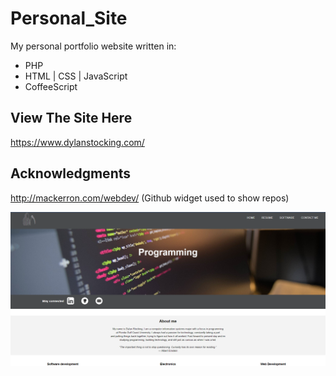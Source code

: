 # Personal_Site

My personal portfolio website written in:  
- PHP
- HTML | CSS | JavaScript
- CoffeeScript

## View The Site Here
https://www.dylanstocking.com/

## Acknowledgments
http://mackerron.com/webdev/ (Github widget used to show repos)

![image](https://github.com/PhantomLeak/Personal_Site/blob/main/Personal_Site.png)
